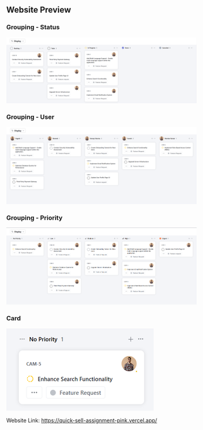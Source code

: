 ## Website Preview

### Grouping - Status
![status](./preview/grouping-status.png)
### Grouping - User
![user](./preview/grouping-user.png)
### Grouping - Priority
![priority](./preview/grouping-priority.png)
### Card
![card](./preview/card.png)

Website Link: https://quick-sell-assignment-pink.vercel.app/
